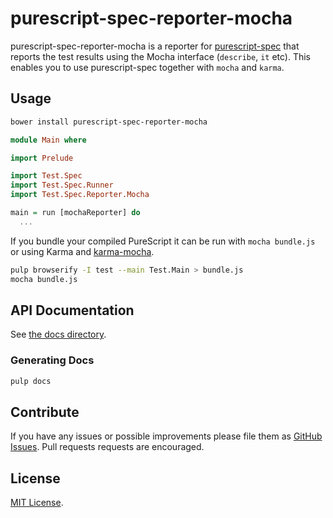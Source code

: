 # purescript-spec-reporter-mocha

purescript-spec-reporter-mocha is a reporter for
[purescript-spec](https://github.com/owickstrom/purescript-spec) that reports
the test results using the Mocha interface (`describe`, `it` etc). This enables
you to use purescript-spec together with `mocha` and `karma`.

## Usage

```bash
bower install purescript-spec-reporter-mocha
```

```purescript
module Main where

import Prelude

import Test.Spec
import Test.Spec.Runner
import Test.Spec.Reporter.Mocha

main = run [mochaReporter] do
  ...
```

If you bundle your compiled PureScript it can be run with `mocha bundle.js` or
using Karma and [karma-mocha](https://github.com/karma-runner/karma-mocha).

```bash
pulp browserify -I test --main Test.Main > bundle.js
mocha bundle.js
```

## API Documentation

See [the docs directory](docs/).

### Generating Docs

```bash
pulp docs
```

## Contribute

If you have any issues or possible improvements please file them as
[GitHub Issues](https://github.com/owickstrom/purescript-spec-reporter-mocha/issues).
Pull requests requests are encouraged.

## License

[MIT License](LICENSE.md).
